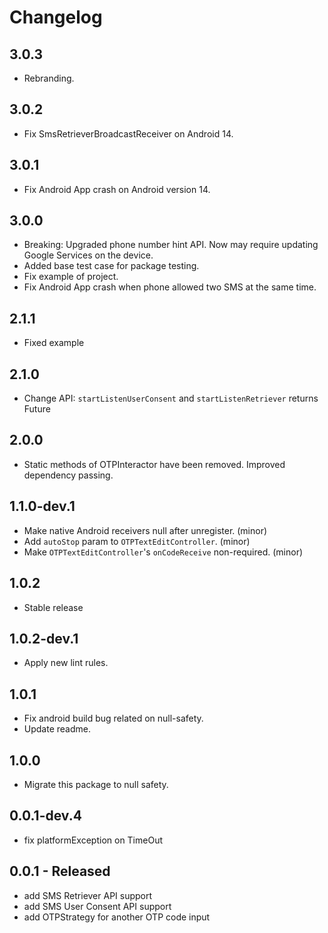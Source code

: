 # Changelog

## 3.0.3

* Rebranding.

## 3.0.2

* Fix SmsRetrieverBroadcastReceiver on Android 14.

## 3.0.1

* Fix Android App crash on Android version 14.

## 3.0.0

* Breaking: Upgraded phone number hint API. Now may require updating Google Services on the device.
* Added base test case for package testing.
* Fix example of project.
* Fix Android App crash when phone allowed two SMS at the same time.

## 2.1.1

* Fixed example

## 2.1.0

* Change API: `startListenUserConsent` and `startListenRetriever` returns Future

## 2.0.0

* Static methods of OTPInteractor have been removed. Improved dependency passing.

## 1.1.0-dev.1

* Make native Android receivers null after unregister. (minor)
* Add `autoStop` param to `OTPTextEditController`. (minor)
* Make `OTPTextEditController`'s `onCodeReceive` non-required. (minor)

## 1.0.2

* Stable release

## 1.0.2-dev.1

* Apply new lint rules.

## 1.0.1

* Fix android build bug related on null-safety.
* Update readme.

## 1.0.0

* Migrate this package to null safety.

## 0.0.1-dev.4

* fix platformException on TimeOut

## 0.0.1 - Released

* add SMS Retriever API support
* add SMS User Consent API support
* add OTPStrategy for another OTP code input
